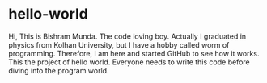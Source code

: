 # hello-world

Hi,
This is Bishram Munda. The code loving boy.
Actually I graduated in physics from Kolhan University, but I have a hobby called worm of programming. Therefore, I am here and started GitHub to see how it works.
This the project of hello world. Everyone needs to write this code before diving into the program world.
